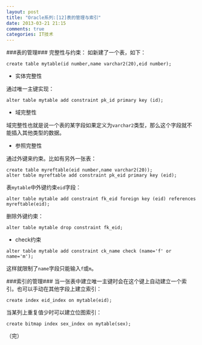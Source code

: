 ```yaml
---
layout: post
title: "Oracle系列:[12]表的管理与索引"
date: 2013-03-21 21:15
comments: true
categories: IT技术
---
```

###表的管理###
完整性与约束：
如新建了一个表，如下：
```
create table mytable(id number,name varchar2(20),eid number);
```

- 实体完整性

通过唯一主键实现：
```
alter table mytable add constraint pk_id primary key (id);
```
- 域完整性

域完整性也就是说一个表的某字段如果定义为`varchar2`类型，那么这个字段就不能插入其他类型的数据。

<!-- more -->

- 参照完整性

通过外键来约束。比如有另外一张表：
```
create table myreftable(eid number,name varchar2(20));
alter table myreftable add constraint pk_eid primary key (eid);
```
表`mytable`中外键约束`eid`字段：
```
alter table mytable add constraint fk_eid foreign key (eid) references myreftable(eid);
```
删除外键约束：
```
alter table mytable drop constraint fk_eid;
```

- check约束
```
alter table mytable add constraint ck_name check (name='f' or name='m');
```
这样就限制了`name`字段只能输入`f`或`m`。

###索引的管理###
当一张表中建立唯一主键时会在这个键上自动建立一个索引。也可以手动在其他字段上建立索引：
```
create index eid_index on mytable(eid);
```
当某列上重复值少时可以建立位图索引：
```
create bitmap index sex_index on mytable(sex);
```

（完）
